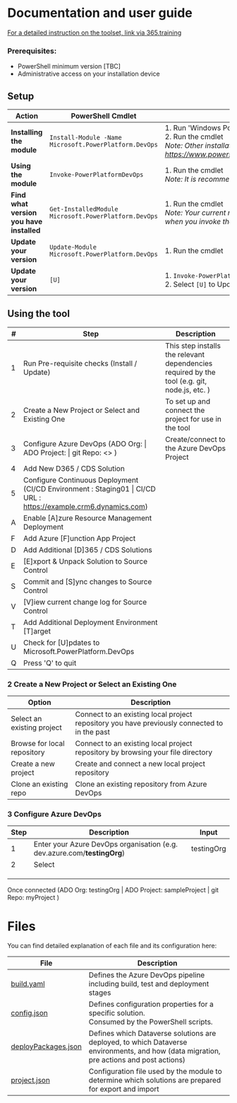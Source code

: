 # Documentation and user guide

[For a detailed instruction on the toolset, link via 365.training](https://365.training/Player/VideoPlayer/8e5e028b-bb03-4c27-bba3-8e3edda5c76e/b4b58a35-9209-eb11-a813-000d3a58ba85)

### Prerequisites:

* PowerShell minimum version [TBC]
* Administrative access on your installation device

## Setup

| Action | PowerShell Cmdlet | Steps |
|--|--|--|
| **Installing the module** | `Install-Module -Name Microsoft.PowerPlatform.DevOps` | 1. Run 'Windows PowerShell' as an administrator<br>2. Run the cmdlet <br>_Note: Other installation methods can be found at https://www.powershellgallery.com/packages/Microsoft.PowerPlatform.DevOps_ |
| **Using the module** | `Invoke-PowerPlatformDevOps` | 1. Run the cmdlet <br>_Note: It is recommended that you open PowerShell as administrator_ |
| **Find what version you have installed**  | `Get-InstalledModule Microsoft.PowerPlatform.DevOps` | 1. Run the cmdlet <br>_Note: Your current running version is also specified on the top of the screen when you invoke the module_ |  |
| **Update your version** | `Update-Module Microsoft.PowerPlatform.DevOps` | 1. Run the cmdlet |  |
| **Update your version** | `[U]` | 1. `Invoke-PowerPlatformDevOps` <br>2. Select `[U]` to Update your tool |  |

## Using the tool

| # | Step | Description |
|--|--|--|
| 1 | Run Pre-requisite checks (Install / Update) | This step installs the relevant dependencies required by the tool  (e.g. git, node.js, etc. )|
| 2 | Create a New Project or Select and Existing One | To set up and connect the project for use in the tool |
| 3 | Configure Azure DevOps (ADO Org:  \| ADO Project:  \| git Repo: <<your repo name>> ) | Create/connect to the Azure DevOps Project |
| 4 | Add New D365 / CDS Solution |  |
| 5 | Configure Continuous Deployment (CI/CD Environment : Staging01 \| CI/CD URL : https://example.crm6.dynamics.com) |  |
| A | Enable [A]zure Resource Management Deployment |  |
| F | Add Azure [F]unction App Project |
| D | Add Additional [D]365 / CDS Solutions |
| E | [E]xport & Unpack Solution to Source Control |
| S | Commit and [S]ync changes to Source Control |
| V | [V]iew current change log for Source Control |
| T | Add Additional Deployment Environment [T]arget |
| U | Check for [U]pdates to Microsoft.PowerPlatform.DevOps |
| Q | Press 'Q' to quit |


### 2 Create a New Project or Select an Existing One

| Option | Description |
|--|--|
| Select an existing project | Connect to an existing local project repository you have previously connected to in the past |
| Browse for local repository | Connect to an existing local project repository by browsing your file directory |
| Create a new project | Create and connect a new local project repository |
| Clone an existing repo | Clone an existing repository from Azure DevOps |

### 3 Configure Azure DevOps

| Step | Description | Input |
|--|--|--|
| 1 | Enter your Azure DevOps organisation (e.g. dev.azure.com/**testingOrg**) | testingOrg |
| 2 | Select  |  |
|  |  |  |
|  |  |  |
|  |  |  |

Once connected (ADO Org: testingOrg | ADO Project: sampleProject | git Repo: myProject )



# Files

You can find detailed explanation of each file and its configuration here:

| File                                | Description                                                  |
| ----------------------------------- | ------------------------------------------------------------ |
| [build.yaml](3%20Files/build.yaml.md) | Defines the Azure DevOps pipeline including build, test and deployment stages |
| [config.json](3%20Files/config.json.md) | Defines configuration properties for a specific solution.<br>Consumed by the PowerShell scripts. |
| [deployPackages.json](3%20Files/deployPackages.json.md) | Defines which Dataverse solutions are deployed, to which Dataverse environments, and how (data migration, pre actions and post actions) |
| [project.json](3%20Files/project.json.md) | Configuration file used by the module to determine which solutions are prepared for export and import |

